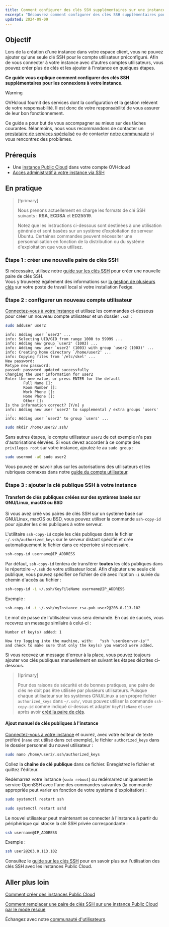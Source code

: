 ```yaml
---
title: Comment configurer des clés SSH supplémentaires sur une instance
excerpt: "Découvrez comment configurer des clés SSH supplémentaires pour les comptes utilisateurs et les ajouter à votre instance Public Cloud"
updated: 2024-09-09
---
```


## Objectif

Lors de la création d'une instance dans votre espace client, vous ne pouvez ajouter qu'une seule clé SSH pour le compte utilisateur préconfiguré. Afin de vous connecter à votre instance avec d'autres comptes utilisateurs, vous pouvez créer plus de clés et les ajouter à l'instance en quelques étapes.

**Ce guide vous explique comment configurer des clés SSH supplémentaires pour les connexions à votre instance.**

> [!warning]
> OVHcloud fournit des services dont la configuration et la gestion relèvent de votre responsabilité. Il est donc de votre responsabilité de vous assurer de leur bon fonctionnement.
>
> Ce guide a pour but de vous accompagner au mieux sur des tâches courantes. Néanmoins, nous vous recommandons de contacter un [prestataire de services spécialisé](/links/partner) ou de contacter [notre communauté](/links/community) si vous rencontrez des problèmes.
>

## Prérequis

- Une [instance Public Cloud](/links/public-cloud/public-cloud) dans votre compte OVHcloud
- [Accès administratif à votre instance via SSH](/pages/public_cloud/compute/creating-ssh-keys-pci#login-linux)

## En pratique

> [!primary]
>
> Nous prenons actuellement en charge les formats de clé SSH suivants : **RSA**, **ECDSA** et **ED25519**.
>
> Notez que les instructions ci-dessous sont destinées à une utilisation générale et sont basées sur un système d’exploitation de serveur Ubuntu. Certaines commandes peuvent nécessiter une personnalisation en fonction de la distribution ou du système d'exploitation que vous utilisez.
>

### Étape 1 : créer une nouvelle paire de clés SSH

Si nécessaire, utilisez notre [guide sur les clés SSH](/pages/public_cloud/compute/creating-ssh-keys-pci) pour créer une nouvelle paire de clés SSH.  
Vous y trouverez également des informations sur [la gestion de plusieurs clés](/pages/public_cloud/compute/creating-ssh-keys-pci#create-ssh-key) sur votre poste de travail local si votre installation l'exige.

### Étape 2 : configurer un nouveau compte utilisateur

[Connectez-vous à votre instance](/pages/public_cloud/compute/public-cloud-first-steps#connect-to-instance) et utilisez les commandes ci-dessous pour créer un nouveau compte utilisateur et un dossier `.ssh` :

```bash
sudo adduser user2
```

```console
info: Adding user `user2' ...
info: Selecting UID/GID from range 1000 to 59999 ...
info: Adding new group `user2' (1003) ...
info: Adding new user `user2' (1003) with group `user2 (1003)' ...
info: Creating home directory `/home/user2' ...
info: Copying files from `/etc/skel' ...
New password: 
Retype new password:
passwd: password updated successfully
Changing the user information for user2
Enter the new value, or press ENTER for the default
		Full Name []:
		Room Number []:
		Work Phone []: 
		Home Phone []: 
		Other []: 
Is the information correct? [Y/n] y
info: Adding new user `user2' to supplemental / extra groups `users' ...
info: Adding user `user2' to group `users' ...
```

```bash
sudo mkdir /home/user2/.ssh/
```

Sans autres étapes, le compte utilisateur `user2` de cet exemple n'a pas d'autorisations élevées. Si vous devez accorder à ce compte des `privileges root` sur votre instance, ajoutez-le au `sudo group` :

```bash
sudo usermod -aG sudo user2
```

Vous pouvez en savoir plus sur les autorisations des utilisateurs et les rubriques connexes dans notre [guide du compte utilisateur](/pages/bare_metal_cloud/dedicated_servers/changing_root_password_linux_ds).

### Étape 3 : ajouter la clé publique SSH à votre instance

#### Transfert de clés publiques créées sur des systèmes basés sur GNU/Linux, macOS ou BSD

Si vous avez créé vos paires de clés SSH sur un système basé sur GNU/Linux, macOS ou BSD, vous pouvez utiliser la commande `ssh-copy-id` pour ajouter les clés publiques à votre serveur.

L'utilitaire `ssh-copy-id` copie les clés publiques dans le fichier `~/.ssh/authorized_keys` sur le serveur distant spécifié et crée automatiquement le fichier dans ce répertoire si nécessaire.

```bash
ssh-copy-id username@IP_ADDRESS
```

Par défaut, `ssh-copy-id` tentera de transférer **toutes** les clés publiques dans le répertoire `~/.ssh` de votre utilisateur local. Afin d'ajouter une seule clé publique, vous pouvez spécifier ce fichier de clé avec l'option `-i` suivie du chemin d'accès au fichier :

```bash
ssh-copy-id -i ~/.ssh/KeyFileName username@IP_ADDRESS
```

Exemple :

```bash
ssh-copy-id -i ~/.ssh/myInstance_rsa.pub user2@203.0.113.102
```

Le mot de passe de l'utilisateur vous sera demandé. En cas de succès, vous recevrez un message similaire à celui-ci :

```console
Number of key(s) added: 1

Now try logging into the machine, with:   "ssh 'user@server-ip'"
and check to make sure that only the key(s) you wanted were added.
```

Si vous recevez un message d'erreur à la place, vous pouvez toujours ajouter vos clés publiques manuellement en suivant les étapes décrites ci-dessous.

> [!primary]
>
> Pour des raisons de sécurité et de bonnes pratiques, une paire de clés ne doit pas être utilisée par plusieurs utilisateurs. Puisque chaque utilisateur sur les systèmes GNU/Linux a son propre fichier `authorized_keys` dans `~/.ssh/`, vous pouvez utiliser la commande `ssh-copy-id` comme indiqué ci-dessus et adapter `KeyFileName` et `user` après avoir [créé la paire de clés](/pages/public_cloud/compute/creating-ssh-keys-pci#create-ssh-key).
>

#### Ajout manuel de clés publiques à l'instance

[Connectez-vous à votre instance](/pages/public_cloud/compute/public-cloud-first-steps#connect-to-instance) et ouvrez, avec votre éditeur de texte préféré (`nano` est utilisé dans cet exemple), le fichier `authorized_keys` dans le dossier personnel du nouvel utilisateur :

```bash
sudo nano /home/user2/.ssh/authorized_keys
```

Collez la **chaîne de clé publique** dans ce fichier. Enregistrez le fichier et quittez l'éditeur.

Redémarrez votre instance (`sudo reboot`) ou redémarrez uniquement le service OpenSSH avec l'une des commandes suivantes (la commande appropriée peut varier en fonction de votre système d'exploitation) :

```bash
sudo systemctl restart ssh
```

```bash
sudo systemctl restart sshd
```

Le nouvel utilisateur peut maintenant se connecter à l'instance à partir du périphérique qui stocke la clé SSH privée correspondante :

```bash
ssh username@IP_ADDRESS
```

Exemple :

```bash
ssh user2@203.0.113.102
```

Consultez le [guide sur les clés SSH](/pages/public_cloud/compute/creating-ssh-keys-pci) pour en savoir plus sur l'utilisation des clés SSH avec les instances Public Cloud.

## Aller plus loin

[Comment créer des instances Public Cloud](/pages/public_cloud/compute/public-cloud-first-steps)

[Comment remplacer une paire de clés SSH sur une instance Public Cloud par le mode rescue](/pages/public_cloud/compute/replacing_lost_ssh_key)

Échangez avec notre [communauté d'utilisateurs](/links/community).